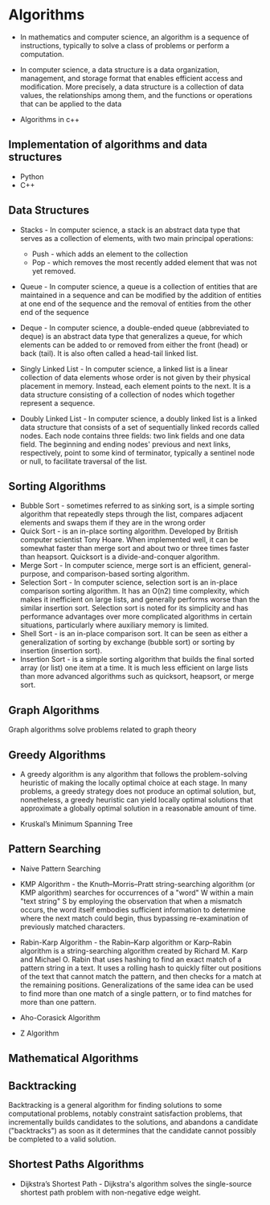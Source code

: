 # Algorithms
* In mathematics and computer science, an algorithm is a sequence of instructions, typically to solve a class of problems or perform a computation.

* In computer science, a data structure is a data organization, management, and storage format that enables efficient access and modification. More precisely, a data structure is a collection of data values, the relationships among them, and the functions or operations that can be applied to the data

* Algorithms in c++


Implementation of algorithms and data structures 
---
* Python
* C++

Data Structures
--

* Stacks - In computer science, a stack is an abstract data type that serves as a collection of elements, with two main principal operations:
    * Push - which adds an element to the collection
    * Pop - which removes the most recently added element that was not yet removed.


* Queue - In computer science, a queue is a collection of entities that are maintained in a sequence and can be modified by the addition of entities at one end of the sequence and the removal of entities from the other end of the sequence
* Deque - In computer science, a double-ended queue (abbreviated to deque) is an abstract data type that generalizes a queue, for which elements can be added to or removed from either the front (head) or back (tail). It is also often called a head-tail linked list.
* Singly Linked List - In computer science, a linked list is a linear collection of data elements whose order is not given by their physical placement in memory. Instead, each element points to the next. It is a data structure consisting of a collection of nodes which together represent a sequence.
* Doubly Linked List - In computer science, a doubly linked list is a linked data structure that consists of a set of sequentially linked records called nodes. Each node contains three fields: two link fields and one data field. The beginning and ending nodes' previous and next links, respectively, point to some kind of terminator, typically a sentinel node or null, to facilitate traversal of the list.

Sorting Algorithms
--
* Bubble Sort - sometimes referred to as sinking sort, is a simple sorting algorithm that repeatedly steps through the list, compares adjacent elements and swaps them if they are in the wrong order
* Quick Sort - is an in-place sorting algorithm. Developed by British computer scientist Tony Hoare. When implemented well, it can be somewhat faster than merge sort and about two or three times faster than heapsort. Quicksort is a divide-and-conquer algorithm.
* Merge Sort - In computer science, merge sort is an efficient, general-purpose, and comparison-based sorting algorithm.
* Selection Sort - In computer science, selection sort is an in-place comparison sorting algorithm. It has an O(n2) time complexity, which makes it inefficient on large lists, and generally performs worse than the similar insertion sort. Selection sort is noted for its simplicity and has performance advantages over more complicated algorithms in certain situations, particularly where auxiliary memory is limited.
* Shell Sort - is an in-place comparison sort. It can be seen as either a generalization of sorting by exchange (bubble sort) or sorting by insertion (insertion sort).
* Insertion Sort - is a simple sorting algorithm that builds the final sorted array (or list) one item at a time. It is much less efficient on large lists than more advanced algorithms such as quicksort, heapsort, or merge sort.

Graph Algorithms 
--
Graph algorithms solve problems related to graph theory

Greedy Algorithms
--
* A greedy algorithm is any algorithm that follows the problem-solving heuristic of making the locally optimal choice at each stage. In many problems, a greedy strategy does not produce an optimal solution, but, nonetheless, a greedy heuristic can yield locally optimal solutions that approximate a globally optimal solution in a reasonable amount of time.

* Kruskal’s Minimum Spanning Tree 

Pattern Searching
--

* Naive Pattern Searching

* KMP Algorithm - the Knuth–Morris–Pratt string-searching algorithm (or KMP algorithm) searches for occurrences of a "word" W within a main "text string" S by employing the observation that when a mismatch occurs, the word itself embodies sufficient information to determine where the next match could begin, thus bypassing re-examination of previously matched characters.

* Rabin-Karp Algorithm - the Rabin–Karp algorithm or Karp–Rabin algorithm is a string-searching algorithm created by Richard M. Karp and Michael O. Rabin that uses hashing to find an exact match of a pattern string in a text. It uses a rolling hash to quickly filter out positions of the text that cannot match the pattern, and then checks for a match at the remaining positions. Generalizations of the same idea can be used to find more than one match of a single pattern, or to find matches for more than one pattern.

* Aho-Corasick Algorithm
* Z Algorithm

Mathematical Algorithms
-- 

Backtracking
-- 
Backtracking is a general algorithm for finding solutions to some computational problems, notably constraint satisfaction problems, that incrementally builds candidates to the solutions, and abandons a candidate ("backtracks") as soon as it determines that the candidate cannot possibly be completed to a valid solution.

Shortest Paths Algorithms
--

* Dijkstra’s Shortest Path - Dijkstra's algorithm solves the single-source shortest path problem with non-negative edge weight.
